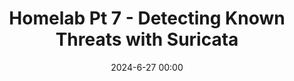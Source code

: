 ---
title: "Homelab Pt 7 - Detecting Known Threats with Suricata"
date: 2024-6-27 00:00
categories: ["Homelab", "Security"]

img_path: /assets/img/2024-06-28-homelab-pt-7-detecting-known-threats-with-suricata
image:
    path: thumbnail.JPEG
    alt: Middle Fork Snoqualmie Trail, Washington
---